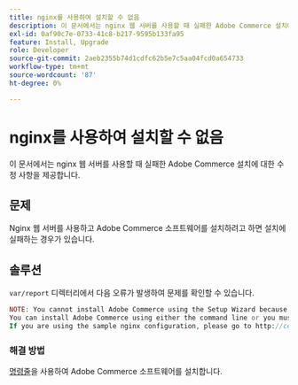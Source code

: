 ```yaml
---
title: nginx를 사용하여 설치할 수 없음
description: 이 문서에서는 nginx 웹 서버를 사용할 때 실패한 Adobe Commerce 설치에 대한 수정 사항을 제공합니다.
exl-id: 0af90c7e-0733-41c8-b217-9595b133fa95
feature: Install, Upgrade
role: Developer
source-git-commit: 2aeb2355b74d1cdfc62b5e7c5aa04fcd0a654733
workflow-type: tm+mt
source-wordcount: '87'
ht-degree: 0%

---
```


# nginx를 사용하여 설치할 수 없음

이 문서에서는 nginx 웹 서버를 사용할 때 실패한 Adobe Commerce 설치에 대한 수정 사항을 제공합니다.

## 문제

Nginx 웹 서버를 사용하고 Adobe Commerce 소프트웨어를 설치하려고 하면 설치에 실패하는 경우가 있습니다.

## 솔루션

`var/report` 디렉터리에서 다음 오류가 발생하여 문제를 확인할 수 있습니다.

```php
NOTE: You cannot install Adobe Commerce using the Setup Wizard because the Adobe Commerce setup directory cannot be accessed.
You can install Adobe Commerce using either the command line or you must restore access to the following directory: /var/www/html/setup
If you are using the sample nginx configuration, please go to http://ce.mtf03.bcn.magento.com/setup/";i:1;s:641:"#0 /var/www/html/lib/internal/Magento/Framework/App/Http.php(213): Magento\Framework\App\Http->redirectToSetup(Object(Magento\Framework\App\Bootstrap), Object(Exception))
```

### 해결 방법

[명령줄](https://experienceleague.adobe.com/en/docs/commerce-operations/installation-guide/advanced)을 사용하여 Adobe Commerce 소프트웨어를 설치합니다.

